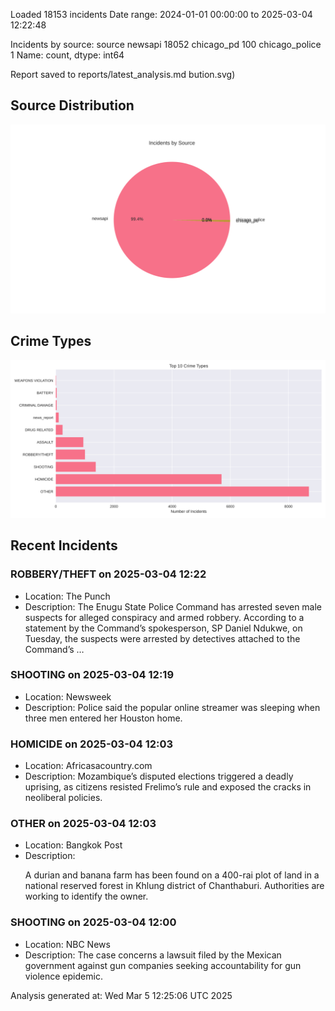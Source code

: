 
Loaded 18153 incidents
Date range: 2024-01-01 00:00:00 to 2025-03-04 12:22:48

Incidents by source:
source
newsapi           18052
chicago_pd          100
chicago_police        1
Name: count, dtype: int64

Report saved to reports/latest_analysis.md
bution.svg)

## Source Distribution
![Source Distribution](images/source_distribution.svg)

## Crime Types
![Crime Types](images/crime_types.svg)

## Recent Incidents

### ROBBERY/THEFT on 2025-03-04 12:22
- Location: The Punch
- Description: The Enugu State Police Command has arrested seven male suspects for alleged conspiracy and armed robbery. According to a statement by the Command’s spokesperson, SP Daniel Ndukwe, on Tuesday, the suspects were arrested by detectives attached to the Command’s …


### SHOOTING on 2025-03-04 12:19
- Location: Newsweek
- Description: Police said the popular online streamer was sleeping when three men entered her Houston home.


### HOMICIDE on 2025-03-04 12:03
- Location: Africasacountry.com
- Description: Mozambique’s disputed elections triggered a deadly uprising, as citizens resisted Frelimo’s rule and exposed the cracks in neoliberal policies.


### OTHER on 2025-03-04 12:03
- Location: Bangkok Post
- Description: <p>A durian and banana farm has been found on a 400-rai plot of land in a national reserved forest in Khlung district of Chanthaburi. Authorities are working to identify the owner.</p>


### SHOOTING on 2025-03-04 12:00
- Location: NBC News
- Description: The case concerns a lawsuit filed by the Mexican government against gun companies seeking accountability for gun violence epidemic.

Analysis generated at: Wed Mar  5 12:25:06 UTC 2025
